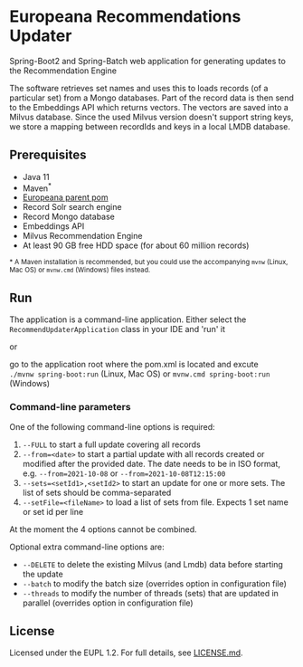 # Europeana Recommendations Updater

Spring-Boot2 and Spring-Batch web application for generating updates to the Recommendation Engine

The software retrieves set names and uses this to loads records (of a particular set) from a Mongo databases.
Part of the record data is then send to the Embeddings API which returns vectors. The vectors are saved into a Milvus
database. Since the used Milvus version doesn't support string keys, we store a mapping between recordIds and keys
in a local LMDB database.

## Prerequisites
 * Java 11
 * Maven<sup>*</sup> 
 * [Europeana parent pom](https://github.com/europeana/europeana-parent-pom)
 * Record Solr search engine
 * Record Mongo database
 * Embeddings API
 * Milvus Recommendation Engine
 * At least 90 GB free HDD space (for about 60 million records)
 
 <sup>* A Maven installation is recommended, but you could use the accompanying `mvnw` (Linux, Mac OS) or `mvnw.cmd` (Windows) 
 files instead.
 
## Run

The application is a command-line application. Either select the `RecommendUpdaterApplication` class in your IDE and 'run' it

or 

go to the application root where the pom.xml is located and excute  
`./mvnw spring-boot:run` (Linux, Mac OS) or `mvnw.cmd spring-boot:run` (Windows)

### Command-line parameters

One of the following command-line options is required:

  1. `--FULL` to start a full update covering all records
  2. `--from=<date>` to start a partial update with all records created or modified after the provided date.
      The date needs to be in ISO format, e.g. `--from=2021-10-08` or `--from=2021-10-08T12:15:00`
  3. `--sets=<setId1>,<setId2>` to start an update for one or more sets. The list of sets should be comma-separated
  4. `--setFile=<fileName>` to load a list of sets from file. Expects 1 set name or set id per line

At the moment the 4 options cannot be combined.

Optional extra command-line options are:
  * `--DELETE` to delete the existing Milvus (and Lmdb) data before starting the update
  * `--batch` to modify the batch size (overrides option in configuration file)
  * `--threads` to modify the number of threads (sets) that are updated in parallel (overrides option in configuration file)

## License

Licensed under the EUPL 1.2. For full details, see [LICENSE.md](LICENSE.md).
